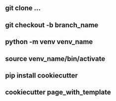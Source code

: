 ## git clone ...
## git checkout -b branch_name
## python -m venv venv_name
## source venv_name/bin/activate
## pip install cookiecutter
## cookiecutter page_with_template

